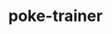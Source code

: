 # poke-trainer

<!-- Screenshot images of game -->
<!-- Explanations of the technologies -->
<!-- Installation Instruction -->
<!-- Approach taken -->
<!-- Code snippets with explanation of code -->
<!-- Unsolved Problems -->
<!-- Stretch Goals -->
